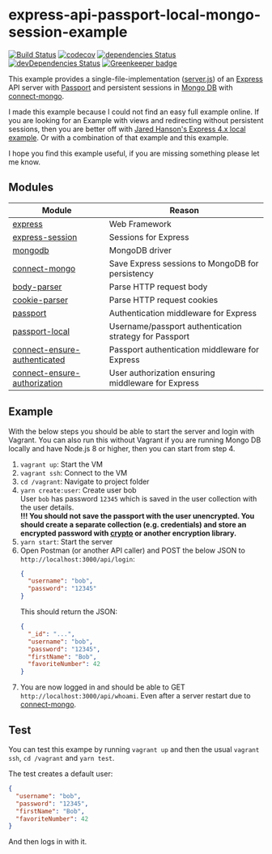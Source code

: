 # express-api-passport-local-mongo-session-example

[![Build Status](https://travis-ci.com/allardvanderouw/express-api-passport-local-mongo-session-example.svg?branch=master)](https://travis-ci.com/allardvanderouw/express-api-passport-local-mongo-session-example)
[![codecov](https://codecov.io/gh/allardvanderouw/express-api-passport-local-mongo-session-example/branch/master/graph/badge.svg)](https://codecov.io/gh/allardvanderouw/express-api-passport-local-mongo-session-example)
[![dependencies Status](https://david-dm.org/allardvanderouw/express-api-passport-local-mongo-session-example/status.svg)](https://david-dm.org/allardvanderouw/express-api-passport-local-mongo-session-example)
[![devDependencies Status](https://david-dm.org/allardvanderouw/express-api-passport-local-mongo-session-example/dev-status.svg)](https://david-dm.org/allardvanderouw/express-api-passport-local-mongo-session-example?type=dev)
[![Greenkeeper badge](https://badges.greenkeeper.io/allardvanderouw/express-api-passport-local-mongo-session-example.svg)](https://greenkeeper.io/)

This example provides a single-file-implementation ([server.js](./server.js)) of an [Express](https://github.com/expressjs/express) API server with [Passport](https://github.com/jaredhanson/passport) and persistent sessions in [Mongo DB](https://github.com/mongodb/mongo) with [connect-mongo](https://github.com/jdesboeufs/connect-mongo). 

I made this example because I could not find an easy full example online. If you are looking for an Example with views and redirecting without persistent sessions, then you are better off with [Jared Hanson's Express 4.x local example](https://github.com/passport/express-4.x-local-example). Or with a combination of that example and this example.

I hope you find this example useful, if you are missing something please let me know.

## Modules

| Module | Reason |
| - | - |
| [express](https://github.com/expressjs/express) | Web Framework |
| [express-session](https://github.com/expressjs/session) | Sessions for Express |
| [mongodb](https://github.com/mongodb/mongo) | MongoDB driver |
| [connect-mongo](https://github.com/jdesboeufs/connect-mongo) | Save Express sessions to MongoDB for persistency |
| [body-parser](https://github.com/expressjs/body-parser) | Parse HTTP request body |
| [cookie-parser](https://github.com/expressjs/cookie-parser) | Parse HTTP request cookies |
| [passport](https://github.com/jaredhanson/passport) | Authentication middleware for Express |
| [passport-local](https://github.com/jaredhanson/passport-local) | Username/passport authentication strategy for Passport |
| [connect-ensure-authenticated](https://github.com/allardvanderouw/connect-ensure-authenticated) | Passport authentication middleware for Express |
| [connect-ensure-authorization](https://github.com/allardvanderouw/connect-ensure-authorization) | User authorization ensuring middleware for Express |

## Example

With the below steps you should be able to start the server and login with Vagrant. You can also run this without Vagrant if you are running Mongo DB locally and have Node.js 8 or higher, then you can start from step 4.

1. `vagrant up`: Start the VM
2. `vagrant ssh`: Connect to the VM
3. `cd /vagrant`: Navigate to project folder
4. `yarn create:user`: Create user bob  
   User `bob` has password `12345` which is saved in the user collection with the user details.  
   **!!! You should not save the passport with the user unencrypted. You should create a separate collection (e.g. credentials) and store an encrypted password with [crypto](https://nodejs.org/api/crypto.html) or another encryption library.**
5. `yarn start`: Start the server
6. Open Postman (or another API caller) and POST the below JSON to `http://localhost:3000/api/login`:
   ```json
   {
     "username": "bob",
     "password": "12345"
   }
   ```
   This should return the JSON:
   ```json
   {
     "_id": "...",
     "username": "bob",
     "password": "12345",
     "firstName": "Bob",
     "favoriteNumber": 42
   }
   ```
7. You are now logged in and should be able to GET `http://localhost:3000/api/whoami`. Even after a server restart due to [connect-mongo](https://github.com/jdesboeufs/connect-mongo).

## Test

You can test this exampe by running `vagrant up` and then the usual `vagrant ssh`, `cd /vagrant` and `yarn test`.

The test creates a default user:
```json
{
  "username": "bob",
  "password": "12345",
  "firstName": "Bob",
  "favoriteNumber": 42
}
```

And then logs in with it.
